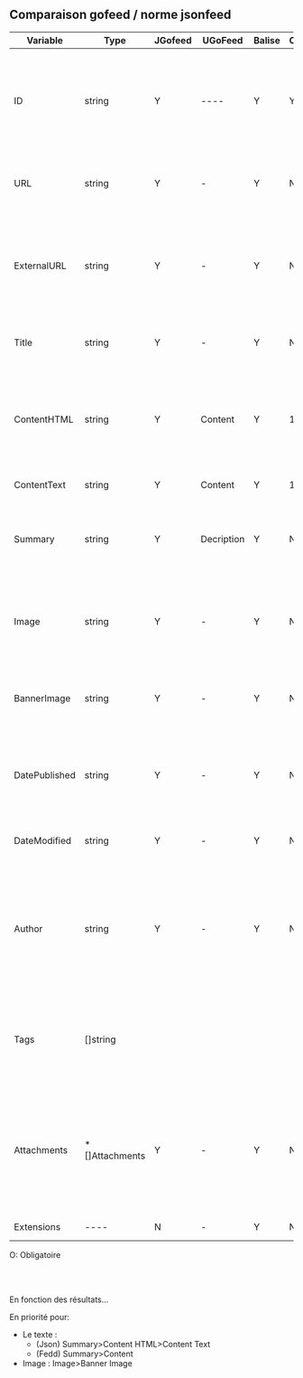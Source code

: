 ## Comparaison gofeed / norme jsonfeed

|Variable|Type|JGofeed|UGoFeed|Balise|O|Description|Note|
|-|-|-|-|-|-|-|-|
|ID|string|Y|----|Y|Y|Ideally, the id is the full URL of the resource described by the item, since URLs make great unique identifiers.|A Check|
|URL|string|Y|-|Y|N|URL of the resource described by the item. It’s the permalink|
|ExternalURL|string|Y|-|Y|N|external_url (very optional, string) is the URL of a page elsewhere. This is especially useful for linkblogs|Probablement Inutile pour flowwatcher|
|Title|string|Y|-|Y|N|Titre|Peut être non présent avec les micro blogs|
|ContentHTML|string|Y|Content|Y|1|content_html and content_text are each optional strings — but one or both must be present.| |
|ContentText|string|Y|Content|Y|1|Same as above ||
|Summary|string|Y|Decription|Y|N|summary (optional, string) is a plain text sentence or two describing the item.||
|Image|string|Y|-|Y|N|URL of the main image for the item. This image may also appear in the content_html||
|BannerImage|string |Y|-|Y|N| banner_image (optional, string) is the URL of an image to use as a banner.||
|DatePublished|string|Y|-|Y|N|specifies the date in RFC 3339 format. (Example: 2010-02-07T14:04:00-05:00.)|
|DateModified|string|Y|-|Y|N|specifies the modification date in RFC 3339 format.|Pas d'intérêt pour nous|
|Author|string|Y|-|Y|N|-| Has the same structure as the top-level author. If not specified in an item, then the top-level author, if present, is the author of the item.|
|Tags|[]string|||||can have any plain text values you want. Tags tend to be just one word, but they may be anything.||
|Attachments|*[]Attachments|Y|-|Y|N|lists related resources. Podcasts, for instance, would include an attachment that’s an audio or video file. An individual item may have one or more |Pas d'intérêt pour nous|
|Extensions|----|N|-|Y|N|Custom objects|Pas d'intérêt pour flo|

O: Obligatoire

<br>
<br>

En fonction des résultats...

En priorité pour:
- Le texte :
  - (Json) Summary>Content HTML>Content Text
  - (Fedd) Summary>Content
- Image	   : Image>Banner Image


